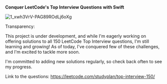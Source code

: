 **Conquer LeetCode's Top Interview Questions with Swift**

![1_xwh3VrV-PAG89ROdLj6oXg](https://github.com/HeenaVR/TopInterviewLeetCode/assets/123239882/f5c39b40-f92a-476f-8151-ac46c03b681e)

Transparency:

This project is under development, and while I'm eagerly working on offering solutions to all 150 LeetCode Top Interview questions, I'm still learning and growing! As of today, I've conquered few of these challenges, and I'm excited to tackle more soon.

I'm committed to adding new solutions regularly, so check back often to see my progress.

Link to the questions: https://leetcode.com/studyplan/top-interview-150/


